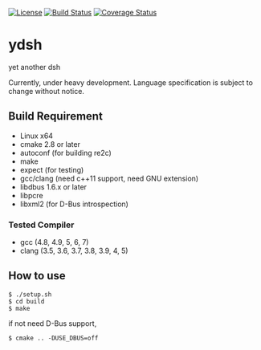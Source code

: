 
[![License](https://img.shields.io/badge/license-Apache%202-blue.svg)](#license)
[![Build Status](https://travis-ci.org/sekiguchi-nagisa/ydsh.svg?branch=master)](https://travis-ci.org/sekiguchi-nagisa/ydsh)
[![Coverage Status](https://coveralls.io/repos/github/sekiguchi-nagisa/ydsh/badge.svg?branch=master)](https://coveralls.io/github/sekiguchi-nagisa/ydsh?branch=master)

# ydsh
yet another dsh

Currently, under heavy development.
Language specification is subject to change without notice. 

## Build Requirement
* Linux x64
* cmake 2.8 or later
* autoconf (for building re2c)
* make
* expect (for testing)
* gcc/clang (need c++11 support, need GNU extension)
* libdbus 1.6.x or later
* libpcre
* libxml2 (for D-Bus introspection)

### Tested Compiler
* gcc (4.8, 4.9, 5, 6, 7)
* clang (3.5, 3.6, 3.7, 3.8, 3.9, 4, 5)

## How to use

```
$ ./setup.sh
$ cd build
$ make
```
if not need D-Bus support,
```
$ cmake .. -DUSE_DBUS=off
```
